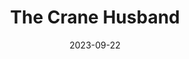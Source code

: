 ---
title: "The Crane Husband"
authors: "Kelly Barnhill"
date: 2023-09-22
star_rating: 5
books/tags:
    - "fiction"
---